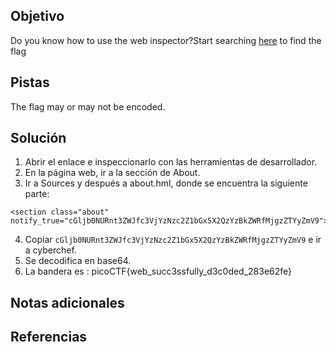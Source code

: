 ## Objetivo
Do you know how to use the web inspector?Start searching [here](http://titan.picoctf.net:53646/) to find the flag

## Pistas
The flag may or may not be encoded.

## Solución
1. Abrir el enlace e inspeccionarlo con las herramientas de desarrollador.
2. En la página web, ir a la sección de About.
3. Ir a Sources y después a about.hml, donde se encuentra la siguiente parte:
```
<section class="about" notify_true="cGljb0NURnt3ZWJfc3VjYzNzc2Z1bGx5X2QzYzBkZWRfMjgzZTYyZmV9">
```
4. Copiar `cGljb0NURnt3ZWJfc3VjYzNzc2Z1bGx5X2QzYzBkZWRfMjgzZTYyZmV9` e ir a cyberchef.
5. Se decodifica en base64.
6. La bandera es :
picoCTF{web_succ3ssfully_d3c0ded_283e62fe}
## Notas adicionales

## Referencias
